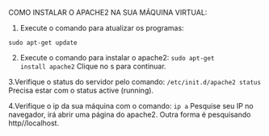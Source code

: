 COMO INSTALAR O APACHE2 NA SUA MÁQUINA VIRTUAL:

1. Execute o comando para atualizar os programas:

<pre><code>sudo apt-get update</code></pre>

2. Execute o comando para instalar o apache2:
<code>sudo apt-get install apache2</code>
Clique no s para continuar.

3.Verifique o status do servidor pelo comando:
<code>/etc/init.d/apache2 status</code>
Precisa estar com o status active (running).

4.Verifique o ip da sua máquina com o comando:
<code>ip a</code>
Pesquise seu IP no navegador, irá abrir uma página do apache2.
Outra forma é pesquisando http//localhost.
